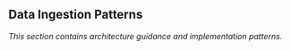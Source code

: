 ## Data Ingestion Patterns

_This section contains architecture guidance and implementation patterns._
